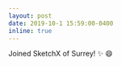 ```yaml
---
layout: post
date: 2019-10-1 15:59:00-0400
inline: true
---
```


Joined SketchX of Surrey! :sparkles: :smile:
